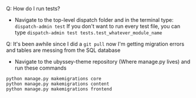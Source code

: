Q: How do I run tests?
* Navigate to the top-level dispatch folder and in the terminal type: `dispatch-admin test`
  If you don't want to run every test file, you can type `dispatch-admin test tests.test_whatever_module_name`

Q: It's been awhile since I did a `git pull` now I'm getting migration errors and tables are messing from the SQL database
* Navigate to the ubyssey-theme repository (Where manage.py lives) and run these commands
```
python manage.py makemigrations core
python manage.py makemigrations content
python manage.py makemigrations frontend
```